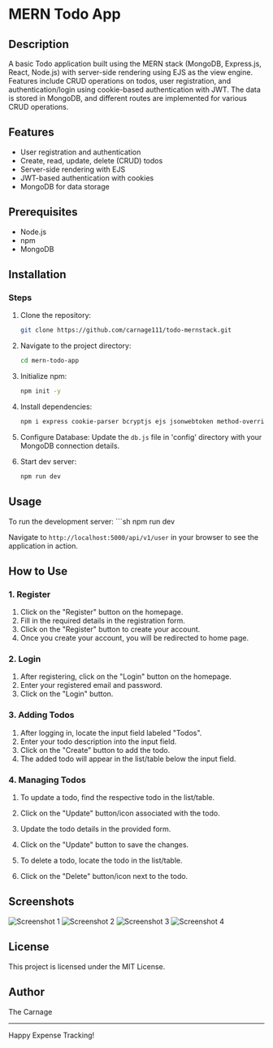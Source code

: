 # MERN Todo App

## Description
A basic Todo application built using the MERN stack (MongoDB, Express.js, React, Node.js) with server-side rendering using EJS as the view engine. Features include CRUD operations on todos, user registration, and authentication/login using cookie-based authentication with JWT. The data is stored in MongoDB, and different routes are implemented for various CRUD operations.

## Features
- User registration and authentication
- Create, read, update, delete (CRUD) todos
- Server-side rendering with EJS
- JWT-based authentication with cookies
- MongoDB for data storage

## Prerequisites
- Node.js
- npm
- MongoDB

## Installation
### Steps
1. Clone the repository:
   ```sh
   git clone https://github.com/carnage111/todo-mernstack.git

2. Navigate to the project directory:
   ```sh
   cd mern-todo-app

3. Initialize npm:
   ```sh
   npm init -y

4. Install dependencies:
   ```sh
   npm i express cookie-parser bcryptjs ejs jsonwebtoken method-override mongoose

5. Configure Database:
    Update the `db.js` file in 'config' directory with your MongoDB connection details.

6. Start dev server:
    ```sh
    npm run dev

## Usage

To run the development server:
    ```sh
    npm run dev

Navigate to `http://localhost:5000/api/v1/user` in your browser to see the application in action.

## How to Use

### 1. Register

1. Click on the "Register" button on the homepage.
2. Fill in the required details in the registration form.
3. Click on the "Register" button to create your account.
4. Once you create your account, you will be redirected to home page.

### 2. Login

1. After registering, click on the "Login" button on the homepage.
2. Enter your registered email and password.
3. Click on the "Login" button.

### 3. Adding Todos

1. After logging in, locate the input field labeled "Todos".
2. Enter your todo description into the input field.
3. Click on the "Create" button to add the todo.
4. The added todo will appear in the list/table below the input field.

### 4. Managing Todos

1. To update a todo, find the respective todo in the list/table.
2. Click on the "Update" button/icon associated with the todo.
3. Update the todo details in the provided form.
4. Click on the "Update" button to save the changes.

5. To delete a todo, locate the todo in the list/table.
6. Click on the "Delete" button/icon next to the todo.

## Screenshots
![Screenshot 1](https://github.com/carnage111/todo-mernstack/blob/main/todo-images/todo-home.png)
![Screenshot 2](https://github.com/carnage111/todo-mernstack/blob/main/todo-images/register.png)
![Screenshot 3](https://github.com/carnage111/todo-mernstack/blob/main/todo-images/login.png)
![Screenshot 4](https://github.com/carnage111/todo-mernstack/blob/main/todo-images/update.png)

## License
This project is licensed under the MIT License.

## Author

The Carnage

---

Happy Expense Tracking!
